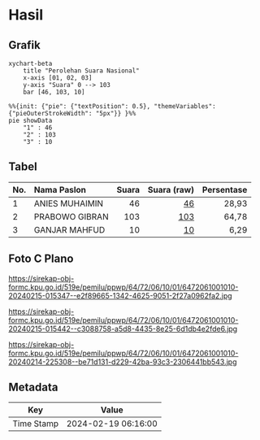 # Hasil

## Grafik

```mermaid
xychart-beta
    title "Perolehan Suara Nasional"
    x-axis [01, 02, 03]
    y-axis "Suara" 0 --> 103
    bar [46, 103, 10]
```

```mermaid
%%{init: {"pie": {"textPosition": 0.5}, "themeVariables": {"pieOuterStrokeWidth": "5px"}} }%%
pie showData
    "1" : 46
    "2" : 103
    "3" : 10
```

## Tabel

| No. | Nama Paslon    | Suara | Suara (raw) | Persentase |
|:--- |:-------------- | -----:| -----------:| ----------:|
| 1   | ANIES MUHAIMIN | 46    | [46][p-1]   | 28,93      |
| 2   | PRABOWO GIBRAN | 103   | [103][p-2]  | 64,78      |
| 3   | GANJAR MAHFUD  | 10    | [10][p-3]   | 6,29       |


[p-1]: https://github.com/gigit-pemilu/pemilu-2024/blob/main/pilpres/hitung-suara/sub/64-kalimantan-timur/sub/72-kota-samarinda/sub/06-sungai-kunjang/sub/1001-loa-bakung/sub/010-tps/sub/paslon-1.txt
[p-2]: https://github.com/gigit-pemilu/pemilu-2024/blob/main/pilpres/hitung-suara/sub/64-kalimantan-timur/sub/72-kota-samarinda/sub/06-sungai-kunjang/sub/1001-loa-bakung/sub/010-tps/sub/paslon-2.txt
[p-3]: https://github.com/gigit-pemilu/pemilu-2024/blob/main/pilpres/hitung-suara/sub/64-kalimantan-timur/sub/72-kota-samarinda/sub/06-sungai-kunjang/sub/1001-loa-bakung/sub/010-tps/sub/paslon-3.txt

## Foto C Plano

https://sirekap-obj-formc.kpu.go.id/519e/pemilu/ppwp/64/72/06/10/01/6472061001010-20240215-015347--e2f89665-1342-4625-9051-2f27a0962fa2.jpg

https://sirekap-obj-formc.kpu.go.id/519e/pemilu/ppwp/64/72/06/10/01/6472061001010-20240215-015442--c3088758-a5d8-4435-8e25-6d1db4e2fde6.jpg

https://sirekap-obj-formc.kpu.go.id/519e/pemilu/ppwp/64/72/06/10/01/6472061001010-20240214-225308--be71d131-d229-42ba-93c3-2306441bb543.jpg


## Metadata

| Key        | Value               |
| ---------- | ------------------- |
| Time Stamp | 2024-02-19 06:16:00 |



